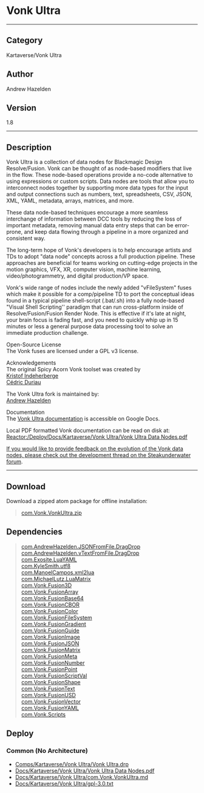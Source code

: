 # Vonk Ultra
___

## Category
Kartaverse/Vonk Ultra

## Author
Andrew Hazelden

## Version
1.8

___

## Description
<p>Vonk Ultra is a collection of data nodes for Blackmagic Design Resolve/Fusion. Vonk can be thought of as node-based modifiers that live in the flow. These node-based operations provide a no-code alternative to using expressions or custom scripts. Data nodes are tools that allow you to interconnect nodes together by supporting more data types for the input and output connections such as numbers, text, spreadsheets, CSV, JSON, XML, YAML, metadata, arrays, matrices, and more.</p>

<p>These data node-based techniques encourage a more seamless interchange of information between DCC tools by reducing the loss of important metadata, removing manual data entry steps that can be error-prone, and keep data flowing through a pipeline in a more organized and consistent way.</p>

<p>The long-term hope of Vonk's developers is to help encourage artists and TDs to adopt "data node" concepts across a full production pipeline. These approaches are beneficial for teams working on cutting-edge projects in the motion graphics, VFX, XR, computer vision, machine learning, video/photogrammetry, and digital production/VP space.</p>

<p>Vonk's wide range of nodes include the newly added "vFileSystem" fuses which make it possible for a comp/pipeline TD to port the conceptual ideas found in a typical pipeline shell-script (.bat/.sh) into a fully node-based "Visual Shell Scripting'' paradigm that can run cross-platform inside of Resolve/Fusion/Fusion Render Node. This is effective if it's late at night, your brain focus is fading fast, and you need to quickly whip up in 15 minutes or less a general purpose data processing tool to solve an immediate production challenge.</p>

<p>Open-Source License<br>
The Vonk fuses are licensed under a GPL v3 license.</p>

<p>Acknowledgements<br>
The original Spicy Acorn Vonk toolset was created by<br>
<a href="mailto:xmnr0x23@gmail.com">Kristof Indeherberge</a><br>
<a href="mailto:duriau.cedric@live.be">Cédric Duriau</a></p>

<p>The Vonk Ultra fork is maintained by:<br>
<a href="mailto:andrew@andrewhazelden.com">Andrew Hazelden</a></p>

<p>Documentation<br>
The <a href="https://docs.google.com/document/d/1U9WfdHlE1AZHdU6_ZQCB1I2nSa5I7TyHG2vKMi2I7v8/edit?usp=sharing">Vonk Ultra documentation</a> is accessible on Google Docs.</p>

<p>Local PDF formatted Vonk documentation can be read on disk at:<br>
<a href="file://Reactor:/Deploy/Docs/Kartaverse/Vonk Ultra/Vonk Ultra Data Nodes.pdf">Reactor:/Deploy/Docs/Kartaverse/Vonk Ultra/Vonk Ultra Data Nodes.pdf</p>

<p>If you would like to provide feedback on the evolution of the Vonk data nodes, please check out the <a href="https://www.steakunderwater.com/wesuckless/viewtopic.php?p=41165#p41165">development thread on the Steakunderwater forum</a>.</p>


___

## Download

Download a zipped atom package for offline installation:
> [com.Vonk.VonkUltra.zip](https://gitlab.com/WeSuckLess/Reactor/-/archive/master/Reactor-master.zip?path=Atoms/com.Vonk.VonkUltra)  

## Dependencies

> [com.AndrewHazelden.JSONFromFile.DragDrop](com.AndrewHazelden.JSONFromFile.DragDrop.md)  
> [com.AndrewHazelden.vTextFromFile.DragDrop](com.AndrewHazelden.vTextFromFile.DragDrop.md)  
> [com.Exosite.LuaYAML](com.Exosite.LuaYAML.md)  
> [com.KyleSmith.utf8](com.KyleSmith.utf8.md)  
> [com.ManoelCampos.xml2lua](com.ManoelCampos.xml2lua.md)  
> [com.MichaelLutz.LuaMatrix](com.MichaelLutz.LuaMatrix.md)  
> [com.Vonk.Fusion3D](com.Vonk.Fusion3D.md)  
> [com.Vonk.FusionArray](com.Vonk.FusionArray.md)  
> [com.Vonk.FusionBase64](com.Vonk.FusionBase64.md)  
> [com.Vonk.FusionCBOR](com.Vonk.FusionCBOR.md)  
> [com.Vonk.FusionColor](com.Vonk.FusionColor.md)  
> [com.Vonk.FusionFileSystem](com.Vonk.FusionFileSystem.md)  
> [com.Vonk.FusionGradient](com.Vonk.FusionGradient.md)  
> [com.Vonk.FusionGuide](com.Vonk.FusionGuide.md)  
> [com.Vonk.FusionImage](com.Vonk.FusionImage.md)  
> [com.Vonk.FusionJSON](com.Vonk.FusionJSON.md)  
> [com.Vonk.FusionMatrix](com.Vonk.FusionMatrix.md)  
> [com.Vonk.FusionMeta](com.Vonk.FusionMeta.md)  
> [com.Vonk.FusionNumber](com.Vonk.FusionNumber.md)  
> [com.Vonk.FusionPoint](com.Vonk.FusionPoint.md)  
> [com.Vonk.FusionScriptVal](com.Vonk.FusionScriptVal.md)  
> [com.Vonk.FusionShape](com.Vonk.FusionShape.md)  
> [com.Vonk.FusionText](com.Vonk.FusionText.md)  
> [com.Vonk.FusionUSD](com.Vonk.FusionUSD.md)  
> [com.Vonk.FusionVector](com.Vonk.FusionVector.md)  
> [com.Vonk.FusionYAML](com.Vonk.FusionYAML.md)  
> [com.Vonk.Scripts](com.Vonk.Scripts.md)  
## Deploy

### Common (No Architecture)

<ul>
<li><a href="https://gitlab.com/WeSuckLess/Reactor/-/blob/master/Atoms/com.Vonk.VonkUltra/Comps/Kartaverse/Vonk Ultra/Vonk Ultra.drp?ref_type=heads">Comps/Kartaverse/Vonk Ultra/Vonk Ultra.drp</a></li>
<li><a href="https://gitlab.com/WeSuckLess/Reactor/-/blob/master/Atoms/com.Vonk.VonkUltra/Docs/Kartaverse/Vonk Ultra/Vonk Ultra Data Nodes.pdf?ref_type=heads">Docs/Kartaverse/Vonk Ultra/Vonk Ultra Data Nodes.pdf</a></li>
<li><a href="https://gitlab.com/WeSuckLess/Reactor/-/blob/master/Atoms/com.Vonk.VonkUltra/Docs/Kartaverse/Vonk Ultra/com.Vonk.VonkUltra.md?ref_type=heads">Docs/Kartaverse/Vonk Ultra/com.Vonk.VonkUltra.md</a></li>
<li><a href="https://gitlab.com/WeSuckLess/Reactor/-/blob/master/Atoms/com.Vonk.VonkUltra/Docs/Kartaverse/Vonk Ultra/gpl-3.0.txt?ref_type=heads">Docs/Kartaverse/Vonk Ultra/gpl-3.0.txt</a></li>
</ul>
